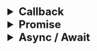 <details >
 <summary style="font-size: x-large; font-weight: bold">Callback</summary>

Callback are used to handle asynchronous code. 
It is a function that is passed as an argument to another function. 


### Callback Hell
![img_2.png](images/img_2.png)

![img_3.png](images/img_3.png)

One function called inside another because each one need to happen
after the other. 

Like in first create order -> Proceed To payment -> show order summary

### Inversion of Control

![img_4.png](images/img_4.png)

Here execution of `proceedToPayment` is dependent on `createOrder` function,
hence we have lost the control over it. There code multiple issues
with `createOrder` function which will affect `proceedToPayment` function.
</details>

<details >
 <summary style="font-size: x-large; font-weight: bold">Promise</summary>

### A `Promise` is an object representing the eventual completion or failure of an asynchronous operation.

<details >
 <summary style="font-size: medium; font-weight: bold">Namaste JS</summary>

![img_5.png](images/img_5.png)


Alike in callback we where passing function we are attaching `proceedToPayment` function to it.
This gives more control over it.

![img_6.png](images/img_6.png)
![img_7.png](images/img_7.png)

Initially `user` will be undefined but after line 15 `user` will have `promise` object.
It has two value
1. PromiseState (pending, fulfilled, rejected)
2. PromiseResult

Solving Callback Hell
![img_8.png](images/img_8.png)
![img_9.png](images/img_9.png)

Referred Video: https://youtu.be/ap-6PPAuK1Y?si=XgXdtziWUV-JRDId

**Creating a Promise**
![img_11.png](images/img_11.png)

![img_12.png](images/img_12.png)

</details>

<details >
 <summary style="font-size: medium; font-weight: bold">Maximilian Schwarzmüller</summary>

![img.png](images/img.png)
![img_1.png](images/img_1.png)

Go through these below video for more details:
https://www.udemy.com/course/javascript-the-complete-guide-2020-beginner-advanced/learn/lecture/16329906#overview

</details>

Great follow-up question:
https://www.greatfrontend.com/questions/javascript/promise-all

Nice article by Builder.io:
https://www.builder.io/blog/promises

<details >
 <summary style="font-size: medium; font-weight: bold">Promise API's</summary>

<details >
 <summary style="font-size: small; font-weight: bold">Promise.all()</summary>

1. All success cases
![img_13.png](images/img_13.png)

2. Some failure cases
![img_14.png](images/img_14.png)

As soon we get error from any one promise error is thrown and no other 
promise will be executed.

![img_20.png](images/img_20.png)

</details>

<details >
 <summary style="font-size: small; font-weight: bold">Promise.allSettled()</summary>

![img_15.png](images/img_15.png)

![img_21.png](images/img_21.png)
</details>

<details >
 <summary style="font-size: small; font-weight: bold">Promise.race()</summary>

![img_16.png](images/img_16.png)

Value of **first settled promise** will be returned irresptive of error or failure

![img_17.png](images/img_17.png)

![img_22.png](images/img_22.png)

</details>

<details >
 <summary style="font-size: small; font-weight: bold">Promise.any()</summary>

Value of **first success settled promise** will be returned

![img_18.png](images/img_18.png)

![img_19.png](images/img_19.png)
If all error case then **aggregateError** is thrown

![img_23.png](images/img_23.png)
</details>

Referred Video: https://youtu.be/DlTVt1rZjIo?si=UlMdAtzKcaydIACp
</details>

</details>


<details >
 <summary style="font-size: x-large; font-weight: bold">Async / Await</summary>

![img_24.png](images/img_24.png)

### Async functions Always return a promise

![img_25.png](images/img_25.png)

If we returning Promise in async function then it will same like above and it 
return Promise of promise

**For async/await go through the Maximilian Schwarzmüller video**
</details>

